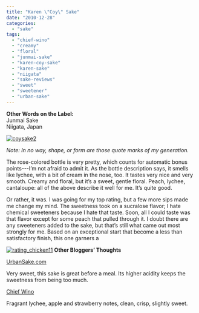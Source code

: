 ```yaml
---
title: "Karen \"Coy\" Sake"
date: "2010-12-28"
categories: 
  - "sake"
tags: 
  - "chief-wino"
  - "creamy"
  - "floral"
  - "junmai-sake"
  - "karen-coy-sake"
  - "karen-sake"
  - "niigata"
  - "sake-reviews"
  - "sweet"
  - "sweetener"
  - "urban-sake"
---
```


**Other Words on the Label:**\
Junmai Sake\
Niigata, Japan

[![](http://s3.amazonaws.com/thegourmez-wpmedia/2010/12/coysake2.jpg "coysake2")](http://s3.amazonaws.com/thegourmez-wpmedia/2010/12/coysake2.jpg)

_Note: In no way, shape, or form are those quote marks of my generation._

The rose-colored bottle is very pretty, which counts for automatic bonus points---I’m not afraid to admit it. As the bottle description says, it smells like lychee, with a bit of cream in the nose, too. It tastes very nice and very smooth. Creamy and floral, but it’s a sweet, gentle floral. Peach, lychee, cantaloupe: all of the above describe it well for me. It’s quite good.

Or rather, it was. I was going for my top rating, but a few more sips made me change my mind. The sweetness took on a sucralose flavor; I hate chemical sweeteners because I hate that taste. Soon, all I could taste was that flavor except for some peach that pulled through it. I doubt there are any sweeteners added to the sake, but that’s still what came out most strongly for me. Based on an exceptional start that become a less than satisfactory finish, this one garners a

[![](http://s3.amazonaws.com/thegourmez-wpmedia/2009/02/rating_chicken11.gif "rating_chicken11")](http://s3.amazonaws.com/thegourmez-wpmedia/2009/02/rating_chicken11.gif)  **Other Bloggers’ Thoughts**

[UrbanSake.com](http://www.urbansake.com/sake/ichishima-karen-coy-junmai.html)

Very sweet, this sake is great before a meal. Its higher acidity keeps the sweetness from being too much.

[Chief Wino](http://chiefwino.blogspot.com/2006/10/i-think-im-turning-japanese.html)

Fragrant lychee, apple and strawberry notes, clean, crisp, slightly sweet.
